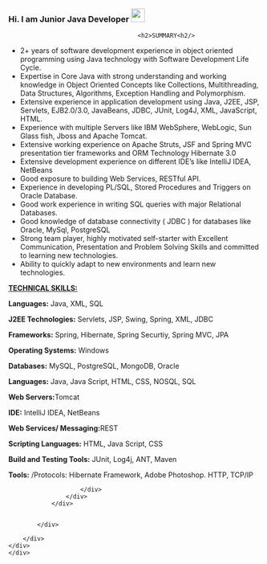 ### Hi. I am Junior Java Developer <img src=https://www.pngall.com/wp-content/uploads/2016/05/Java-PNG-Image.png width=27px>

                    					<h2>SUMMARY<h2/>

<ul>
	<li>2+ years of software development experience in object oriented programming using Java technology with Software Development Life Cycle.</li>
	<li>Expertise in Core Java with strong understanding and working knowledge in Object Oriented Concepts like Collections, Multithreading, Data Structures, Algorithms, Exception Handling and Polymorphism.</li>
	<li>Extensive experience in application development using Java, J2EE, JSP, Servlets, EJB2.0/3.0, JavaBeans, JDBC, JUnit, Log4J, XML, JavaScript, HTML.</li>
	<li>Experience with multiple Servers like IBM WebSphere, WebLogic, Sun Glass fish, Jboss and Apache Tomcat.</li>
	<li>Extensive working experience on Apache Struts, JSF and Spring MVC presentation tier frameworks and ORM Technology Hibernate 3.0</li>
	<li>Extensive development experience on different IDE’s like IntelliJ IDEA, NetBeans </li>
	<li>Good exposure to building Web Services, RESTful API.</li>
	<li>Experience in developing PL/SQL, Stored Procedures and Triggers on Oracle Database.</li>
	<li>Good work experience in writing SQL queries with major Relational Databases.</li>
	<li>Good knowledge of database connectivity ( JDBC ) for databases like Oracle, MySql, PostgreSQL</li>
	<li>Strong team player, highly motivated self-starter with Excellent Communication, Presentation and Problem Solving Skills and committed to learning new technologies.</li>
	<li>Ability to quickly adapt to new environments and learn new technologies.</li>
</ul>

<p><u><strong>TECHNICAL SKILLS:</strong></u></p>

<p><strong>Languages:</strong> Java, XML, SQL</p>

<p><strong>J2EE Technologies:</strong> Servlets, JSP, Swing, Spring, XML, JDBC</p>

<p><strong>Frameworks:</strong> Spring, Hibernate, Spring Securtiy, Spring MVC, JPA</p>

<p><strong>Operating Systems:</strong> Windows</p>

<p><strong>Databases:</strong> MySQL, PostgreSQL, MongoDB, Oracle</p>

<p><strong>Languages:</strong> Java, Java Script, HTML, CSS, NOSQL, SQL</p>

<p><strong>Web Servers:</strong>Tomcat</p>

<p><strong>IDE:</strong> IntelliJ IDEA, NetBeans</p>

<p><strong>Web Services/ Messaging:</strong>REST</p>

<p><strong>Scripting Languages:</strong> HTML, Java Script, CSS</p>

<p><strong>Build and Testing Tools:</strong> JUnit, Log4j, ANT, Maven</p>

<p><strong>Tools:</strong> /Protocols: Hibernate Framework, Adobe Photoshop. HTTP, TCP/IP</p>


                        </div>
                    </div>
                </div>

             
            </div>

	    </div>
	</div>
    </div>
</section>
